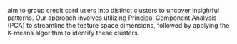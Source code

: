 aim to group credit card users into distinct clusters to uncover insightful patterns. Our approach involves utilizing Principal Component Analysis (PCA) to streamline the feature space dimensions, followed by applying the K-means algorithm to identify these clusters.
